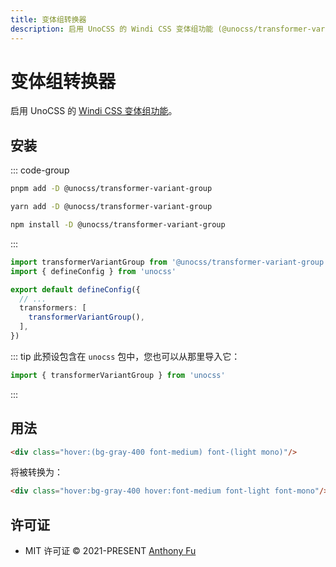 ```yaml
---
title: 变体组转换器
description: 启用 UnoCSS 的 Windi CSS 变体组功能 (@unocss/transformer-variant-group)
---
```


# 变体组转换器

启用 UnoCSS 的 [Windi CSS 变体组功能](https://windicss.org/features/variant-groups.html)。

## 安装

::: code-group
  ```bash [pnpm]
  pnpm add -D @unocss/transformer-variant-group
  ```
  ```bash [yarn]
  yarn add -D @unocss/transformer-variant-group
  ```
  ```bash [npm]
  npm install -D @unocss/transformer-variant-group
  ```
:::

```ts [uno.config.ts]
import transformerVariantGroup from '@unocss/transformer-variant-group'
import { defineConfig } from 'unocss'

export default defineConfig({
  // ...
  transformers: [
    transformerVariantGroup(),
  ],
})
```

::: tip
此预设包含在 `unocss` 包中，您也可以从那里导入它：

```ts
import { transformerVariantGroup } from 'unocss'
```
:::

## 用法

```html
<div class="hover:(bg-gray-400 font-medium) font-(light mono)"/>
```

将被转换为：

```html
<div class="hover:bg-gray-400 hover:font-medium font-light font-mono"/>
```

## 许可证

- MIT 许可证 &copy; 2021-PRESENT [Anthony Fu](https://github.com/antfu)
